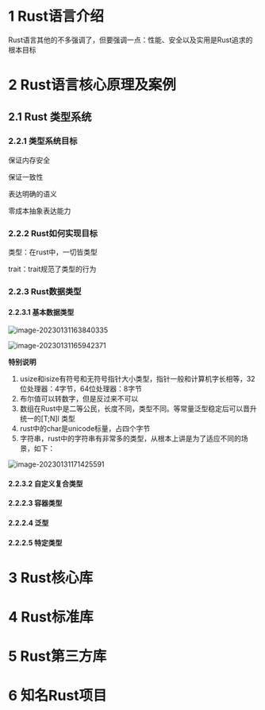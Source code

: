 # 1 Rust语言介绍

Rust语言其他的不多强调了，但要强调一点：性能、安全以及实用是Rust追求的根本目标

# 2 Rust语言核心原理及案例

## 2.1 Rust 类型系统

### 2.2.1 类型系统目标

保证内存安全

保证一致性

表达明确的语义

零成本抽象表达能力

### 2.2.2 Rust如何实现目标

类型：在rust中，一切皆类型

trait：trait规范了类型的行为

### 2.2.3 Rust数据类型

#### 2.2.3.1 基本数据类型

![image-20230131163840335](https://github.com/shiyivei/everything-about-rust/blob/main/images/basic-data-type.png)

![image-20230131165942371](https://github.com/shiyivei/everything-about-rust/blob/main/images/integers-and-floats.png)

**特别说明**

1. usize和isize有符号和无符号指针大小类型，指针一般和计算机字长相等，32位处理器：4字节，64位处理器：8字节
2. 布尔值可以转数字，但是反过来不可以
3. 数组在Rust中是二等公民，长度不同，类型不同。等常量泛型稳定后可以晋升统一的[T;N]l 类型
4. rust中的char是unicode标量，占四个字节
5. 字符串，rust中的字符串有非常多的类型，从根本上讲是为了适应不同的场景，如下：

![image-20230131171425591](https://github.com/shiyivei/everything-about-rust/blob/main/images/string.png)

#### 2.2.3.2 自定义复合类型

#### 2.2.2.3 容器类型

#### 2.2.2.4 泛型

#### 2.2.2.5 特定类型

# 3 Rust核心库



# 4 Rust标准库



# 5 Rust第三方库



# 6 知名Rust项目

